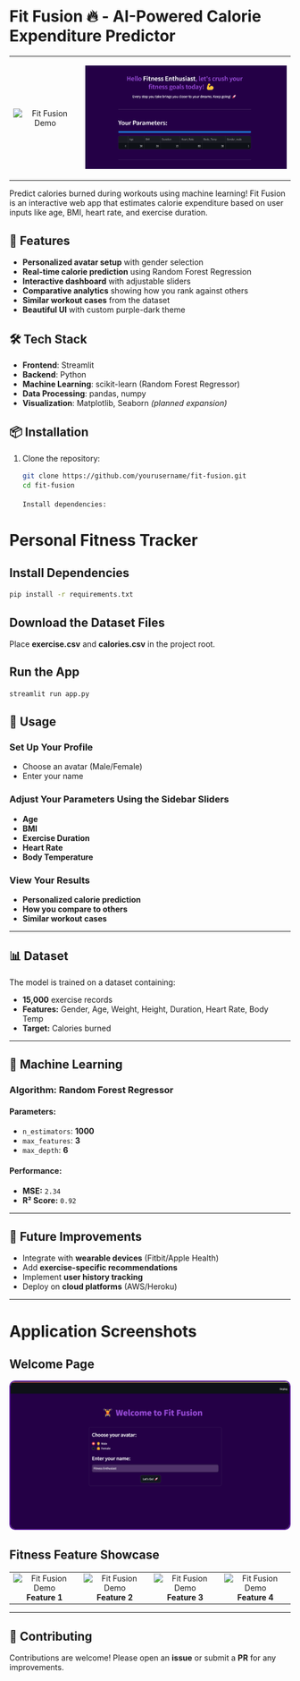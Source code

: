 # Fit Fusion 🔥 - AI-Powered Calorie Expenditure Predictor

<table>
   <tr>
      <td>
<p align="center">
  <img src="https://github.com/user-attachments/assets/ed7f6727-3115-4be8-95fe-2393abb98889" alt="Fit Fusion Demo" width="400">
</p> </td>
      <td>
<p align="center">
  <img src="welcome-page2.png" alt="Fit Fusion Demo" width="400">
</p>
      </td>
   </tr>
</table>


Predict calories burned during workouts using machine learning! Fit Fusion is an interactive web app that estimates calorie expenditure based on user inputs like age, BMI, heart rate, and exercise duration.

## 🌟 Features

- **Personalized avatar setup** with gender selection
- **Real-time calorie prediction** using Random Forest Regression
- **Interactive dashboard** with adjustable sliders
- **Comparative analytics** showing how you rank against others
- **Similar workout cases** from the dataset
- **Beautiful UI** with custom purple-dark theme

## 🛠️ Tech Stack

- **Frontend**: Streamlit
- **Backend**: Python
- **Machine Learning**: scikit-learn (Random Forest Regressor)
- **Data Processing**: pandas, numpy
- **Visualization**: Matplotlib, Seaborn *(planned expansion)*

## 📦 Installation

1. Clone the repository:
   ```bash
   git clone https://github.com/yourusername/fit-fusion.git
   cd fit-fusion

   Install dependencies:
# Personal Fitness Tracker  

## Install Dependencies  

```bash
pip install -r requirements.txt
```

## Download the Dataset Files  

Place **exercise.csv** and **calories.csv** in the project root.  

## Run the App  

```bash
streamlit run app.py
```

## 🚀 Usage  

### Set Up Your Profile  

- Choose an avatar (Male/Female)  
- Enter your name  

### Adjust Your Parameters Using the Sidebar Sliders  

- **Age**  
- **BMI**  
- **Exercise Duration**  
- **Heart Rate**  
- **Body Temperature**  

### View Your Results  

- **Personalized calorie prediction**  
- **How you compare to others**  
- **Similar workout cases**  

---

## 📊 Dataset  

The model is trained on a dataset containing:  

- **15,000** exercise records  
- **Features:** Gender, Age, Weight, Height, Duration, Heart Rate, Body Temp  
- **Target:** Calories burned  
---

## 🤖 Machine Learning  

### **Algorithm:** Random Forest Regressor  

#### **Parameters:**  
- `n_estimators`: **1000**  
- `max_features`: **3**  
- `max_depth`: **6**  

#### **Performance:**  
- **MSE:** `2.34`  
- **R² Score:** `0.92`  

---

## 📝 Future Improvements  

- Integrate with **wearable devices** (Fitbit/Apple Health)  
- Add **exercise-specific recommendations**  
- Implement **user history tracking**  
- Deploy on **cloud platforms** (AWS/Heroku)  

---

# Application Screenshots

## Welcome Page
<p align="center">
  <img src="welcome-page.png" width="500" style="border: 2px solid #5A189A; border-radius: 10px;" alt="Fit Fusion Welcome Screen">
</p>

## Fitness Feature Showcase

<table align="center">
  <tr>
    <td align="center">
  <img src="https://github.com/user-attachments/assets/8405cf50-6620-480e-8f64-476dd07046ed" alt="Fit Fusion Demo" width="400">
      <br><strong>Feature 1</strong>
    </td>
    <td align="center">
   <img src="https://github.com/user-attachments/assets/2bbc583f-e464-4bb0-b5f6-3ac6326d6ee4" alt="Fit Fusion Demo" width="400">
      <br><strong>Feature 2</strong>
    </td>
    <td align="center">
     <img src="https://github.com/user-attachments/assets/56a13fd7-93db-4156-aa5e-bc1a4b142290" alt="Fit Fusion Demo" width="400">
      <br><strong>Feature 3</strong>
    </td>
    <td align="center">
    <img src="https://github.com/user-attachments/assets/5514c486-2c8f-450b-bb7d-075ec0eed9fd" alt="Fit Fusion Demo" width="400">
      <br><strong>Feature 4</strong>
    </td>
  </tr>
</table>

---

## 🤝 Contributing  

Contributions are welcome! Please open an **issue** or submit a **PR** for any improvements.  
